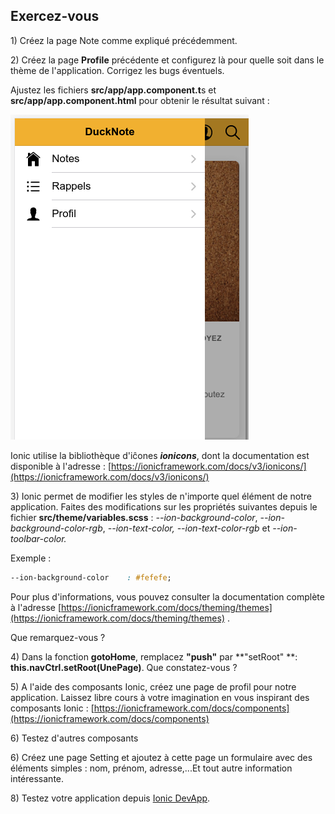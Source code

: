 ## Exercez-vous

1\) Créez la page Note comme expliqué précédemment.

2\) Créez la page **Profile** précédente et configurez là pour quelle soit dans le thème de l'application. Corrigez les bugs éventuels.

Ajustez les fichiers **src/app/app.component.t**s et **src/app/app.component.html** pour obtenir le résultat suivant :

![](/docs/assets/screen_ducknote_menu.png)

Ionic utilise la bibliothèque d'iĉones _**ionicons**_, dont la documentation est disponible à l'adresse : [https://ionicframework.com/docs/v3/ionicons/](https://ionicframework.com/docs/v3/ionicons/)

3\) Ionic permet de modifier les styles de n'importe quel élément de notre application. Faites des modifications sur les propriétés suivantes depuis le fichier **src/theme/variables.scss** : _--ion-background-color_, _--ion-background-color-rgb_, _--ion-text-color, --ion-text-color-rgb_ et _--ion-toolbar-color._

Exemple :

```css
--ion-background-color    : #fefefe;
```

Pour plus d'informations, vous pouvez consulter la documentation complète à l'adresse [https://ionicframework.com/docs/theming/themes](https://ionicframework.com/docs/theming/themes) .

Que remarquez-vous ?

4\) Dans la fonction **gotoHome**, remplacez **"push"** par **"setRoot" **: **this.navCtrl.setRoot\(UnePage\)**. Que constatez-vous ?

5\) A l'aide des composants Ionic, créez une page de profil pour notre application. Laissez libre cours à votre imagination en vous inspirant des composants Ionic : [https://ionicframework.com/docs/components](https://ionicframework.com/docs/components)

6\) Testez d'autres composants

6\) Créez une page Setting et ajoutez à cette page un formulaire avec des éléments simples : nom, prénom, adresse,...Et tout autre information intéressante.

8\) Testez votre application depuis [Ionic DevApp](https://ionicframework.com/docs/appflow/devapp).

